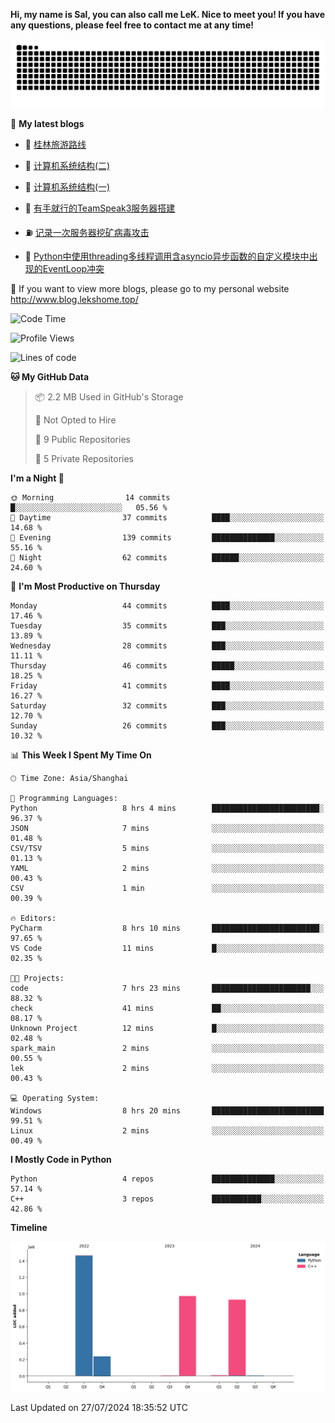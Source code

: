 **Hi, my name is Sal, you can also call me LeK. Nice to meet you! If you have any questions, please feel free to contact me at any time!**

![snake](https://raw.githubusercontent.com/LeKZzzz/LeKZzzz/output/github-contribution-grid-snake.svg)


👀 **My latest blogs**
<!-- BLOG-POST-LIST:START -->
- 🫣 [桂林旅游路线](http://www.blog.lekshome.top/2024/04/28/gui-lin-lu-you-lu-xian/) 

- 🧐 [计算机系统结构&lpar;二&rpar;](http://www.blog.lekshome.top/2024/04/21/ji-suan-ji-xi-tong-jie-gou-er/) 

- 🤖 [计算机系统结构&lpar;一&rpar;](http://www.blog.lekshome.top/2024/04/07/ji-suan-ji-xi-tong-jie-gou-yi/) 

- 📝 [有手就行的TeamSpeak3服务器搭建](http://www.blog.lekshome.top/2024/03/08/teamspeak3-fu-wu-qi-da-jian/) 

- ⛽️ [记录一次服务器挖矿病毒攻击](http://www.blog.lekshome.top/2024/03/08/ji-lu-yi-ci-fu-wu-qi-wa-kuang-bing-du-gong-ji/) 

- 🦣 [Python中使用threading多线程调用含asyncio异步函数的自定义模块中出现的EventLoop冲突](http://www.blog.lekshome.top/2024/03/07/python-zhong-shi-yong-threading-duo-xian-cheng-diao-yong-han-asyncio-yi-bu-han-shu-de-zi-ding-yi-mo-kuai-zhong-chu-xian-de-eventloop-chong-tu/) 
<!-- BLOG-POST-LIST:END -->

🥰 If you want to view more blogs, please go to my personal website http://www.blog.lekshome.top/


<!--START_SECTION:waka-->
![Code Time](http://img.shields.io/badge/Code%20Time-322%20hrs%205%20mins-blue)

![Profile Views](http://img.shields.io/badge/Profile%20Views-1-blue)

![Lines of code](https://img.shields.io/badge/From%20Hello%20World%20I%27ve%20Written-3.6%20million%20lines%20of%20code-blue)

**🐱 My GitHub Data** 

> 📦 2.2 MB Used in GitHub's Storage 
 > 
> 🚫 Not Opted to Hire
 > 
> 📜 9 Public Repositories 
 > 
> 🔑 5 Private Repositories 
 > 
**I'm a Night 🦉** 

```text
🌞 Morning                14 commits          █░░░░░░░░░░░░░░░░░░░░░░░░   05.56 % 
🌆 Daytime                37 commits          ████░░░░░░░░░░░░░░░░░░░░░   14.68 % 
🌃 Evening                139 commits         ██████████████░░░░░░░░░░░   55.16 % 
🌙 Night                  62 commits          ██████░░░░░░░░░░░░░░░░░░░   24.60 % 
```
📅 **I'm Most Productive on Thursday** 

```text
Monday                   44 commits          ████░░░░░░░░░░░░░░░░░░░░░   17.46 % 
Tuesday                  35 commits          ███░░░░░░░░░░░░░░░░░░░░░░   13.89 % 
Wednesday                28 commits          ███░░░░░░░░░░░░░░░░░░░░░░   11.11 % 
Thursday                 46 commits          █████░░░░░░░░░░░░░░░░░░░░   18.25 % 
Friday                   41 commits          ████░░░░░░░░░░░░░░░░░░░░░   16.27 % 
Saturday                 32 commits          ███░░░░░░░░░░░░░░░░░░░░░░   12.70 % 
Sunday                   26 commits          ███░░░░░░░░░░░░░░░░░░░░░░   10.32 % 
```


📊 **This Week I Spent My Time On** 

```text
🕑︎ Time Zone: Asia/Shanghai

💬 Programming Languages: 
Python                   8 hrs 4 mins        ████████████████████████░   96.37 % 
JSON                     7 mins              ░░░░░░░░░░░░░░░░░░░░░░░░░   01.48 % 
CSV/TSV                  5 mins              ░░░░░░░░░░░░░░░░░░░░░░░░░   01.13 % 
YAML                     2 mins              ░░░░░░░░░░░░░░░░░░░░░░░░░   00.43 % 
CSV                      1 min               ░░░░░░░░░░░░░░░░░░░░░░░░░   00.39 % 

🔥 Editors: 
PyCharm                  8 hrs 10 mins       ████████████████████████░   97.65 % 
VS Code                  11 mins             █░░░░░░░░░░░░░░░░░░░░░░░░   02.35 % 

🐱‍💻 Projects: 
code                     7 hrs 23 mins       ██████████████████████░░░   88.32 % 
check                    41 mins             ██░░░░░░░░░░░░░░░░░░░░░░░   08.17 % 
Unknown Project          12 mins             █░░░░░░░░░░░░░░░░░░░░░░░░   02.48 % 
spark_main               2 mins              ░░░░░░░░░░░░░░░░░░░░░░░░░   00.55 % 
lek                      2 mins              ░░░░░░░░░░░░░░░░░░░░░░░░░   00.43 % 

💻 Operating System: 
Windows                  8 hrs 20 mins       █████████████████████████   99.51 % 
Linux                    2 mins              ░░░░░░░░░░░░░░░░░░░░░░░░░   00.49 % 
```

**I Mostly Code in Python** 

```text
Python                   4 repos             ██████████████░░░░░░░░░░░   57.14 % 
C++                      3 repos             ███████████░░░░░░░░░░░░░░   42.86 % 
```



**Timeline**

![Lines of Code chart](https://raw.githubusercontent.com/LeKZzzz/LeKZzzz/master/assets/bar_graph.png)


 Last Updated on 27/07/2024 18:35:52 UTC
<!--END_SECTION:waka-->
